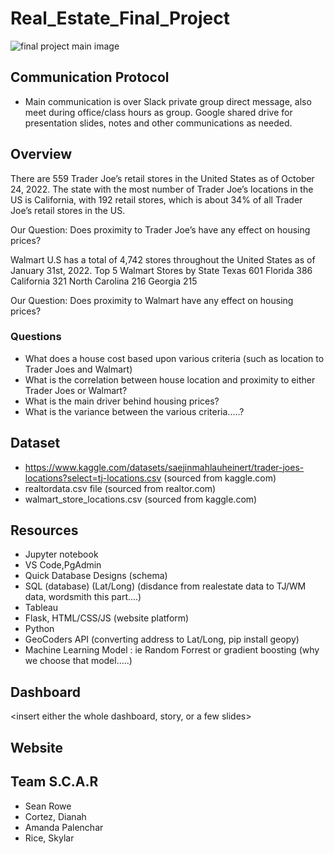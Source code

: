 # Real_Estate_Final_Project
![final project main image](https://user-images.githubusercontent.com/104927745/198071864-81dcb9e2-7d4d-4c70-86c4-75520bf9c21c.JPG)

## Communication Protocol 
- Main communication is over Slack private group direct message, also meet during office/class hours as group.  Google shared drive for presentation slides, notes and other communications as needed.


## Overview
There are 559 Trader Joe’s retail stores in the United States as of October 24, 2022. The state with the most number of Trader Joe’s locations in the US is California, with 192 retail stores, which is about 34% of all Trader Joe’s retail stores in the US.

Our Question: Does proximity to Trader Joe’s have any effect on housing prices?

Walmart U.S has a total of 4,742 stores throughout the United States as of January 31st, 2022. 
Top 5 Walmart Stores by State
Texas 601
Florida 386
California 321
North Carolina 216
Georgia 215


Our Question: Does proximity to Walmart have any effect on housing prices?
### Questions
- What does a house cost based upon various criteria (such as location to Trader Joes and Walmart)
- What is the correlation between house location and proximity to either Trader Joes or Walmart? 
- What is the main driver behind housing prices?
- What is the variance between the various criteria.....?

## Dataset
- https://www.kaggle.com/datasets/saejinmahlauheinert/trader-joes-locations?select=tj-locations.csv (sourced from kaggle.com)
- realtordata.csv file (sourced from realtor.com)
- walmart_store_locations.csv (sourced from kaggle.com)

## Resources
- Jupyter notebook
- VS Code,PgAdmin
- Quick Database Designs (schema)
- SQL (database) (Lat/Long) (disdance from realestate data to TJ/WM data, wordsmith this part....)
- Tableau 
- Flask, HTML/CSS/JS (website platform)
- Python
- GeoCoders API (converting address to Lat/Long, pip install geopy)
- Machine Learning Model : ie Random Forrest or gradient boosting (why we choose that model.....)

## Dashboard
<insert either the whole dashboard, story, or a few slides>

## Website
<insert screen shot or github.io url>

## Team S.C.A.R
- Sean Rowe
- Cortez, Dianah
- Amanda Palenchar
- Rice, Skylar
